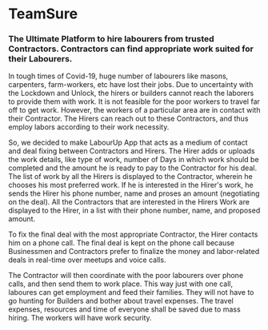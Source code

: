 # TeamSure
### The Ultimate Platform to hire labourers from trusted Contractors. Contractors can find appropriate work suited for their Labourers.

In tough times of Covid-19, huge number of labourers like masons, carpenters, farm-workers, etc have lost their jobs. Due to uncertainty with the Lockdown and Unlock, the hirers or builders cannot reach the laborers to provide them with work. It is not feasible for the poor workers to travel far off to get work. However, the workers of a particular area are in contact with their Contractor. The Hirers can reach out to these Contractors, and thus employ labors according to their work necessity. 

So, we decided to make LabourUp App that acts as a medium of contact and deal fixing between Contractors and Hirers. The Hirer adds or uploads the work details, like type of work, number of Days in which work should be completed and the amount he is ready to pay to the Contractor for his deal. The list of work by all the Hirers is displayed to the Contractor, wherein he chooses his most preferred work. If he is interested in the Hirer's work, he sends the Hirer his phone number, name and proses an amount (negotiating on the deal). All the Contractors that are interested in the Hirers Work are displayed to the Hirer, in a list with their phone number, name, and proposed amount.

To fix the final deal with the most appropriate Contractor, the Hirer contacts him on a phone call. The final deal is kept on the phone call because Businessmen and Contractors prefer to finalize the money and labor-related deals in real-time over meetups and voice calls.

The Contractor will then coordinate with the poor labourers over phone calls, and then send them to work place. This way just with one call, laboures can get employment and feed their families. They will not have to go hunting for Builders and bother about travel expenses. The travel expenses, resources and time of everyone shall be saved due to mass hiring. The workers will have work security.
